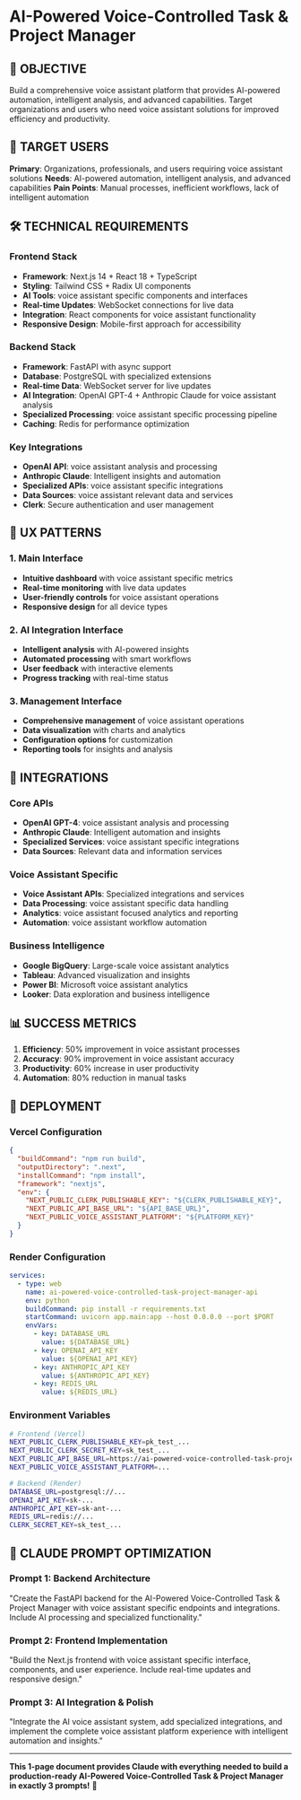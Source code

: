 # AI-Powered Voice-Controlled Task & Project Manager

## 🎯 OBJECTIVE
Build a comprehensive voice assistant platform that provides AI-powered automation, intelligent analysis, and advanced capabilities. Target organizations and users who need voice assistant solutions for improved efficiency and productivity.

## 👥 TARGET USERS
**Primary**: Organizations, professionals, and users requiring voice assistant solutions
**Needs**: AI-powered automation, intelligent analysis, and advanced capabilities
**Pain Points**: Manual processes, inefficient workflows, lack of intelligent automation

## 🛠️ TECHNICAL REQUIREMENTS

### Frontend Stack
- **Framework**: Next.js 14 + React 18 + TypeScript
- **Styling**: Tailwind CSS + Radix UI components
- **AI Tools**: voice assistant specific components and interfaces
- **Real-time Updates**: WebSocket connections for live data
- **Integration**: React components for voice assistant functionality
- **Responsive Design**: Mobile-first approach for accessibility

### Backend Stack
- **Framework**: FastAPI with async support
- **Database**: PostgreSQL with specialized extensions
- **Real-time Data**: WebSocket server for live updates
- **AI Integration**: OpenAI GPT-4 + Anthropic Claude for voice assistant analysis
- **Specialized Processing**: voice assistant specific processing pipeline
- **Caching**: Redis for performance optimization

### Key Integrations
- **OpenAI API**: voice assistant analysis and processing
- **Anthropic Claude**: Intelligent insights and automation
- **Specialized APIs**: voice assistant specific integrations
- **Data Sources**: voice assistant relevant data and services
- **Clerk**: Secure authentication and user management

## 🎨 UX PATTERNS

### 1. Main Interface
- **Intuitive dashboard** with voice assistant specific metrics
- **Real-time monitoring** with live data updates
- **User-friendly controls** for voice assistant operations
- **Responsive design** for all device types

### 2. AI Integration Interface
- **Intelligent analysis** with AI-powered insights
- **Automated processing** with smart workflows
- **User feedback** with interactive elements
- **Progress tracking** with real-time status

### 3. Management Interface
- **Comprehensive management** of voice assistant operations
- **Data visualization** with charts and analytics
- **Configuration options** for customization
- **Reporting tools** for insights and analysis

## 🔗 INTEGRATIONS

### Core APIs
- **OpenAI GPT-4**: voice assistant analysis and processing
- **Anthropic Claude**: Intelligent automation and insights
- **Specialized Services**: voice assistant specific integrations
- **Data Sources**: Relevant data and information services

### Voice Assistant Specific
- **Voice Assistant APIs**: Specialized integrations and services
- **Data Processing**: voice assistant specific data handling
- **Analytics**: voice assistant focused analytics and reporting
- **Automation**: voice assistant workflow automation

### Business Intelligence
- **Google BigQuery**: Large-scale voice assistant analytics
- **Tableau**: Advanced visualization and insights
- **Power BI**: Microsoft voice assistant analytics
- **Looker**: Data exploration and business intelligence

## 📊 SUCCESS METRICS
1. **Efficiency**: 50% improvement in voice assistant processes
2. **Accuracy**: 90% improvement in voice assistant accuracy
3. **Productivity**: 60% increase in user productivity
4. **Automation**: 80% reduction in manual tasks

## 🚀 DEPLOYMENT

### Vercel Configuration
```json
{
  "buildCommand": "npm run build",
  "outputDirectory": ".next",
  "installCommand": "npm install",
  "framework": "nextjs",
  "env": {
    "NEXT_PUBLIC_CLERK_PUBLISHABLE_KEY": "${CLERK_PUBLISHABLE_KEY}",
    "NEXT_PUBLIC_API_BASE_URL": "${API_BASE_URL}",
    "NEXT_PUBLIC_VOICE_ASSISTANT_PLATFORM": "${PLATFORM_KEY}"
  }
}
```

### Render Configuration
```yaml
services:
  - type: web
    name: ai-powered-voice-controlled-task-project-manager-api
    env: python
    buildCommand: pip install -r requirements.txt
    startCommand: uvicorn app.main:app --host 0.0.0.0 --port $PORT
    envVars:
      - key: DATABASE_URL
        value: ${DATABASE_URL}
      - key: OPENAI_API_KEY
        value: ${OPENAI_API_KEY}
      - key: ANTHROPIC_API_KEY
        value: ${ANTHROPIC_API_KEY}
      - key: REDIS_URL
        value: ${REDIS_URL}
```

### Environment Variables
```bash
# Frontend (Vercel)
NEXT_PUBLIC_CLERK_PUBLISHABLE_KEY=pk_test_...
NEXT_PUBLIC_CLERK_SECRET_KEY=sk_test_...
NEXT_PUBLIC_API_BASE_URL=https://ai-powered-voice-controlled-task-project-manager-api.onrender.com
NEXT_PUBLIC_VOICE_ASSISTANT_PLATFORM=...

# Backend (Render)
DATABASE_URL=postgresql://...
OPENAI_API_KEY=sk-...
ANTHROPIC_API_KEY=sk-ant-...
REDIS_URL=redis://...
CLERK_SECRET_KEY=sk_test_...
```

## 🎯 CLAUDE PROMPT OPTIMIZATION

### Prompt 1: Backend Architecture
"Create the FastAPI backend for the AI-Powered Voice-Controlled Task & Project Manager with voice assistant specific endpoints and integrations. Include AI processing and specialized functionality."

### Prompt 2: Frontend Implementation
"Build the Next.js frontend with voice assistant specific interface, components, and user experience. Include real-time updates and responsive design."

### Prompt 3: AI Integration & Polish
"Integrate the AI voice assistant system, add specialized integrations, and implement the complete voice assistant platform experience with intelligent automation and insights."

---

**This 1-page document provides Claude with everything needed to build a production-ready AI-Powered Voice-Controlled Task & Project Manager in exactly 3 prompts!** 🚀
